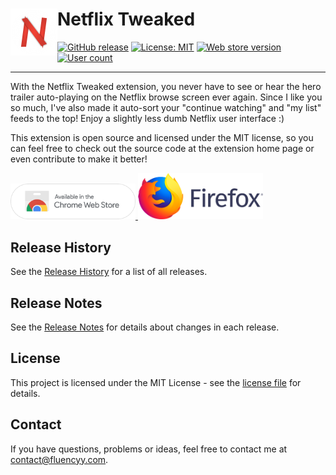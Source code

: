 # Netflix Tweaked <img src="https://github.com/andrewbrey/netflix-tweaked/blob/master/app/images/icon-150.png" width="75" align="left" />

[![GitHub release](https://img.shields.io/github/package-json/v/andrewbrey/netflix-tweaked.svg)](https://github.com/andrewbrey/netflix-tweaked/releases)
[![License: MIT](https://img.shields.io/github/license/andrewbrey/netflix-tweaked.svg)](https://github.com/andrewbrey/netflix-tweaked/blob/master/LICENSE)
[![Web store version](https://img.shields.io/chrome-web-store/v/piocfidbkeehbojkamgamfhflpkoaifh.svg)](https://chrome.google.com/webstore/detail/netflix-tweaked/piocfidbkeehbojkamgamfhflpkoaifh)
[![User count](https://img.shields.io/chrome-web-store/users/piocfidbkeehbojkamgamfhflpkoaifh.svg)](https://chrome.google.com/webstore/detail/netflix-tweaked/piocfidbkeehbojkamgamfhflpkoaifh)

---

With the Netflix Tweaked extension, you never have to see or hear the hero trailer auto-playing on the Netflix browse screen ever again. Since I like you so much, I've also made it auto-sort your "continue watching" and "my list" feeds to the top! Enjoy a slightly less dumb Netflix user interface :)

This extension is open source and licensed under the MIT license, so you can feel free to check out the source code at the extension home page or even contribute to make it better!

<a href="https://chrome.google.com/webstore/detail/netflix-tweaked/piocfidbkeehbojkamgamfhflpkoaifh" target="_blank">
<img src="https://github.com/andrewbrey/netflix-tweaked/blob/master/app/images/web-store-pill.png" width="200" />
</a>

<a href="https://addons.mozilla.org/en-US/firefox/addon/netflix-tweaked/" target="_blank">
<img src="https://github.com/andrewbrey/netflix-tweaked/blob/master/app/images/firefox-store.png" width="200" />
</a>

## Release History
See the [Release History](https://github.com/andrewbrey/netflix-tweaked/releases) for a list of all releases.

## Release Notes
See the [Release Notes](CHANGELOG.md) for details about changes in each release.

## License

This project is licensed under the MIT License - see the [license file](LICENSE) for details.

## Contact

If you have questions, problems or ideas, feel free to contact me at <a href="mailto:contact@fluencyy.com">contact@fluencyy.com</a>.